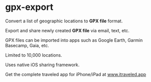 # gpx-export

Convert a list of geographic locations to **GPX file** format.

Export and share newly created **GPX file** via email, text, etc.

GPX files can be imported into apps such as Google Earth, Garmin Basecamp, Gaia, etc.

Limited to 10,000 locations.

Uses native iOS sharing framework.

Get the complete traveled app for iPhone/iPad at www.itraveled.app

